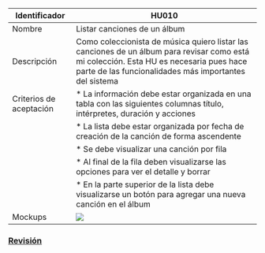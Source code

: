 | Identificador           | HU010                   | 
|-------------------------|------------------------------| 
| Nombre                  | Listar canciones de un álbum | 
| Descripción             | Como coleccionista de música quiero listar las canciones de un álbum para revisar como está mi colección. Esta HU es necesaria pues hace parte de las funcionalidades más importantes del sistema | 
| Criterios de aceptación | * La información debe estar organizada en una tabla con las siguientes columnas título, intérpretes, duración y acciones |
| | * La lista debe estar organizada por fecha de creación de la canción de forma ascendente |
| | * Se debe visualizar una canción por fila |
| | * Al final de la fila deben visualizarse las opciones para ver el detalle y borrar |
| | * En la parte superior de la lista debe visualizarse un botón para agregar una nueva canción en el álbum |
| Mockups                 | ![](https://github.com/MISW-4101-Practicas/TutorialCanciones/wiki/mockups/listar_canciones_album.png)                 | 

### [Revisión](https://github.com/MISW-4101-Practicas/TutorialCanciones/wiki/f03#revisi%C3%B3n)
